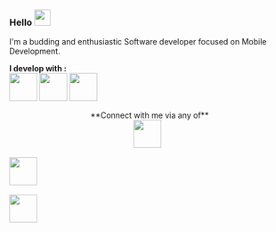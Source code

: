 ### Hello <img src="https://github.com/piyushP7pravin/piyushP7pravin/blob/master/Hi.gif" width="29px"> </h1>

I'm a budding and enthusiastic Software developer focused on Mobile Development.

**I develop with :**
<br>
<code><img height=50 src="https://www.vectorlogo.zone/logos/kotlinlang/kotlinlang-ar21.svg"/></code>
<code><img height=50 src="https://www.vectorlogo.zone/logos/android/android-ar21.svg"></code>
<code><img height="50" src="https://www.vectorlogo.zone/logos/git-scm/git-scm-ar21.svg"></code>

<p align='center'>
**Connect with me via any of**
<br>
<a href="https://twitter.com/horluphemo/"><img height=50 src="https://www.vectorlogo.zone/util/preview.html?image=/logos/twitter/twitter-ar21.svg"/></a>&nbsp;&nbsp;

<a href="https://www.linkedin.com/mwlite/in/oluwafemi-ojuri-b3a427198"><img height=50 src="https://www.vectorlogo.zone/util/preview.html?image=/logos/linkedin/linkedin-ar21.svg"/></a>&nbsp;&nbsp;

<a href="mailto:ojurifemi132@gmail.com"><img height=50 src="https://www.vectorlogo.zone/util/preview.html?image=/logos/gmail/gmail-ar21.svg"/></a>&nbsp;&nbsp;
</p>